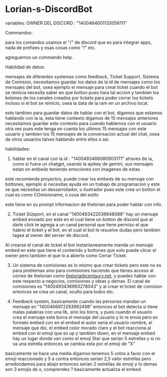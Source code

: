 # Lorian-s-DiscordBot

variables: OWNER DEL DISCORD : "1400464001133056111"

Commandos:

para los comandos usamos el "/" de discord que es para integrar apps, nada de prefixes y esas cosas como "!" etc.

agreguemos un commando help.


Habilidad de datos:


mensajes de diferentes systemas como feedback, Ticket Support, Sistema de Comision, necesitamos guardar los datos de la id de mensajes como los mensajes del bot, osea ejemplo el mensaje para creat ticket cuando el bot se reinicia necesita saber en que botton pues hara tal accion y tambien los botones de los canales creados por tickets para poder cerrar los tickets incluso si el bot se reinicio, osea la data de la ram en un archivo local.

esto tambien para guardar datos de hablar con el bot, digamos que estamos hablando con la ia, esta tiene contexto digamos de 15 mensajes anteriores necesitamos guardar este contexto para cuando hablemos con el usuario otra ves pues este tenga en cuenta los ultimos 15 mensajes con este usuario y tambien los 15 mensajes de la conversacion actual del chat, osea de otros usuarios talves hablando entre ellos o asi.

habilidades:

1. hablar en el canal con la id : "1400493466080903171"
atraves de ia, como si fuera un chatgpt, usando la apikey de gemini, sus mensajes estan en embeds
teniendo emociones con imagenes de estas.

este recomienda proyectos, puede crear los embeds de su mensaje con bottones, ejemplo si necesitas ayuda en un trabajo de programacion
y este ve que necesitas un dessarrollador, o ilustrador  pues este crea un botton el cual es como COmisioname, o cosa del estilo

este tiene en su prompt informacion de thelorian para poder hablar con info.

2. Ticket SUpport, en el canal "1400493422036648088" hay un mensaje embed enviado por este en el cual tiene un botton de discord que al darle click te agrega a un canal personal que tiene permiso el que habrio el ticket y el bot, en el cual el bot le resuelve dudas pero tambien tagea al owner del server de discord.

Al crearse el canal de ticket el bot instantaneamente manda un mensaje embed en este que tiene el contenido y bottones que solo puede clicar el owner pero tambien el que lo a abierto como Cerrar Ticket.

3. Un sistema de comisiones es lo mismo que crear tickets pero este no es para problemas sino para comisiones haciendo que tienes acceso al correo de thelorian como theloria@centaury.net, y puedes hablar con este respecto a negocios, comisiones y ideas y demas.
El canal de comisiones es "1400493436993278043" y  al crear el ticket de comision entonces se crea un canal, oculto para todos etc.


4. Feedback system, basicamente cuando las personas mandan un mensaje en "1400466972293992498" entonces el bot detecta si tiene malas palabras con una lib, sino los borra, y pues cuando el usuario crea el mensaje este borra el mensaje del usuario y lo re envia pero en formato embed con en el embed el autor seria el usuario nombre, el mensaje que dio, el embed color morado claro y el bot reacciona al embed con el emoji que es up y tambien down, en el mensaje embed hay un lugar donde van como el emoji Star que serian 5 estrellas y si no va una estrella entonces se cambia esta por el emoji de "X"

basicamente se hace una media digamos tenemos 5 votos a favor con el emoji reaccionado y 5 a contra entonces serian 2,5 valor estrellas pero arredondamos para abajo entonces serian 2 estrellas de emoji y lo demas son 3 emojis de x, comprendes ? basicamente actualiza el embed.